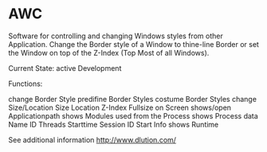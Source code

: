 AWC
===

Software for controlling and changing Windows styles from other Application. Change the Border style of a Window to thine-line Border or set the Window on top of the Z-Index (Top Most of all Windows).


Current State: active Development

Functions:

  change Border Style
      predifine Border Styles
      costume Border Styles
  change Size/Location
      Size
      Location
      Z-Index
      Fullsize on Screen
  shows/open Applicationpath
  shows Modules used from the Process
  shows Process data 
      Name
      ID
      Threads
      Starttime
      Session ID
      Start Info
  shows Runtime


See additional information http://www.dlution.com/
